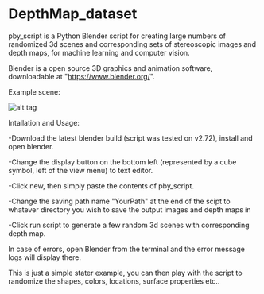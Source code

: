 # DepthMap_dataset

pby_script is a Python Blender script for creating large numbers of randomized 3d scenes and corresponding sets of stereoscopic images and depth maps, for machine learning and computer vision.

Blender is a open source 3D graphics and animation software, downloadable at "https://www.blender.org/". 

Example scene:

![alt tag](https://raw.github.com/LouisFoucard/DepthMap_dataset/master/StereoImages/Stereoscopic_63.png)

Intallation and Usage:

-Download the latest blender build (script was tested on v2.72), install and open blender.

-Change the display button on the bottom left (represented by a cube symbol, left of the view menu) to text editor.

-Click new, then simply paste the contents of pby_script.

-Change the saving path name "YourPath" at the end of the scipt to whatever directory you wish to save the output images and depth maps in

-Click run script to generate a few random 3d scenes with corresponding depth map. 

In case of errors, open Blender from the terminal and the error message logs will display there.

This is just a simple stater example, you can then play with the script to randomize the shapes, colors, locations, surface properties etc..


